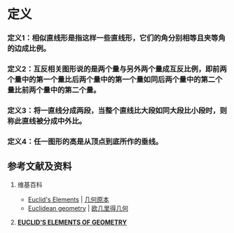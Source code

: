 # 定义

### 定义1：相似直线形是指这样一些直线形，它们的角分别相等且夹等角的边成比例。
### 定义2：互反相关图形说的是两个量与另外两个量成互反比例，即前两个量中的第一个量比后两个量中的第一个量如同后两个量中的第二个量比前两个量中的第二个量。
### 定义3：将一直线分成两段，当整个直线比大段如同大段比小段时，则称此直线被分成中外比。
### 定义4：任一图形的高是从顶点到底所作的垂线。

## 参考文献及资料

1. 维基百科
	- [Euclid's Elements](https://en.wikipedia.org/wiki/Euclid%27s_Elements) | [几何原本](https://zh.wikipedia.org/wiki/%E5%87%A0%E4%BD%95%E5%8E%9F%E6%9C%AC) 
	- [Euclidean geometry](https://en.wikipedia.org/wiki/Euclidean_geometry) | [欧几里得几何](https://zh.wikipedia.org/wiki/%E6%AC%A7%E5%87%A0%E9%87%8C%E5%BE%97%E5%87%A0%E4%BD%95) 

2. [**EUCLID’S ELEMENTS OF GEOMETRY**](https://farside.ph.utexas.edu/books/Euclid/Elements.pdf) 






